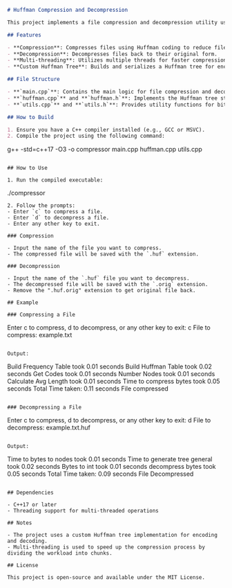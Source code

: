 ```md
# Huffman Compression and Decompression

This project implements a file compression and decompression utility using the Huffman coding algorithm. It supports both single-threaded and multi-threaded operations for efficient processing of large files.

## Features

- **Compression**: Compresses files using Huffman coding to reduce file size.
- **Decompression**: Decompresses files back to their original form.
- **Multi-threading**: Utilizes multiple threads for faster compression of large files.
- **Custom Huffman Tree**: Builds and serializes a Huffman tree for encoding and decoding.

## File Structure

- **`main.cpp`**: Contains the main logic for file compression and decompression, including multi-threaded operations.
- **`huffman.cpp`** and **`huffman.h`**: Implements the Huffman tree structure and related operations.
- **`utils.cpp`** and **`utils.h`**: Provides utility functions for bit manipulation, byte conversion, and other helper methods.

## How to Build

1. Ensure you have a C++ compiler installed (e.g., GCC or MSVC).
2. Compile the project using the following command:
   ```
   g++ -std=c++17 -O3 -o compressor main.cpp huffman.cpp utils.cpp
   ```

## How to Use

1. Run the compiled executable:
   ```
   ./compressor
   ```
2. Follow the prompts:
   - Enter `c` to compress a file.
   - Enter `d` to decompress a file.
   - Enter any other key to exit.

### Compression

- Input the name of the file you want to compress.
- The compressed file will be saved with the `.huf` extension.

### Decompression

- Input the name of the `.huf` file you want to decompress.
- The decompressed file will be saved with the `.orig` extension.
- Remove the ".huf.orig" extension to get original file back.

## Example

### Compressing a File

```
Enter c to compress, d to decompress, or any other key to exit: c
File to compress: example.txt
```

Output:
```
Build Frequency Table took 0.01 seconds
Build Huffman Table took 0.02 seconds
Get Codes took 0.01 seconds
Number Nodes took 0.01 seconds
Calculate Avg Length took 0.01 seconds
Time to compress bytes took 0.05 seconds
Total Time taken: 0.11 seconds
File compressed
```

### Decompressing a File

```
Enter c to compress, d to decompress, or any other key to exit: d
File to decompress: example.txt.huf
```

Output:
```
Time to bytes to nodes took 0.01 seconds
Time to generate tree general took 0.02 seconds
Bytes to int took 0.01 seconds
decompress bytes took 0.05 seconds
Total Time taken: 0.09 seconds
File Decompressed
```

## Dependencies

- C++17 or later
- Threading support for multi-threaded operations

## Notes

- The project uses a custom Huffman tree implementation for encoding and decoding.
- Multi-threading is used to speed up the compression process by dividing the workload into chunks.

## License

This project is open-source and available under the MIT License.
